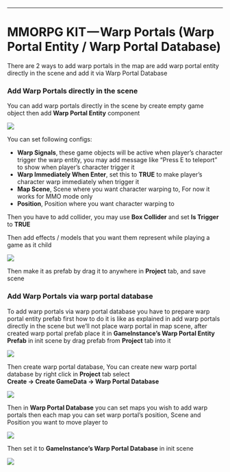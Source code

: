 * * *

MMORPG KIT — **Warp Portals (Warp Portal Entity / Warp Portal Database)**
=========================================================================

There are 2 ways to add warp portals in the map are add warp portal entity directly in the scene and add it via Warp Portal Database

### Add Warp Portals directly in the scene

You can add warp portals directly in the scene by create empty game object then add **Warp Portal Entity** component

![](https://cdn-images-1.medium.com/max/1600/0*UQ8_m3hIqgvqioRc)

You can set following configs:

*   **Warp Signals**, these game objects will be active when player’s character trigger the warp entity, you may add message like “Press E to teleport” to show when player’s character trigger it
*   **Warp Immediately When Enter**, set this to **TRUE** to make player’s character warp immediately when trigger it
*   **Map Scene**, Scene where you want character warping to, For now it works for MMO mode only
*   **Position**, Position where you want character warping to

Then you have to add collider, you may use **Box Collider** and set **Is Trigger** to **TRUE**

Then add effects / models that you want them represent while playing a game as it child

![](https://cdn-images-1.medium.com/max/1600/0*_Zcm7U1zx9jOvG2F)

Then make it as prefab by drag it to anywhere in **Project** tab, and save scene

### Add Warp Portals via warp portal database

To add warp portals via warp portal database you have to prepare warp portal entity prefab first how to do it is like as explained in add warp portals directly in the scene but we’ll not place warp portal in map scene, after created warp portal prefab place it in **GameInstance’s Warp Portal Entity Prefab** in init scene by drag prefab from **Project** tab into it

![](https://cdn-images-1.medium.com/max/1600/0*HMqCgnzcZw6HF7s1)

Then create warp portal database, You can create new warp portal database by right click in **Project** tab select   
**Create → Create GameData → Warp Portal Database**

![](https://cdn-images-1.medium.com/max/1600/0*XeFabQaQX17uzR2f)

Then in **Warp Portal Database** you can set maps you wish to add warp portals then each map you can set warp portal’s position, Scene and Position you want to move player to

![](https://cdn-images-1.medium.com/max/1600/0*fe2FjAUUdF_Kd-ry)

Then set it to **GameInstance’s Warp Portal Database** in init scene

![](https://cdn-images-1.medium.com/max/1600/0*buKq-nPJKwQEOC9t)
